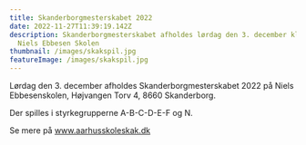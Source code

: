 ```yaml
---
title: Skanderborgmesterskabet 2022
date: 2022-11-27T11:39:19.142Z
description: Skanderborgmesterskabet afholdes lørdag den 3. december kl. 9:30 på
  Niels Ebbesen Skolen
thumbnail: /images/skakspil.jpg
featureImage: /images/skakspil.jpg
---
```


Lørdag den 3. december afholdes Skanderborgmesterskabet 2022 på Niels Ebbesenskolen, Højvangen Torv 4, 8660 Skanderborg. 

Der spilles i styrkegrupperne A-B-C-D-E-F og N.

Se mere på www.aarhusskoleskak.dk